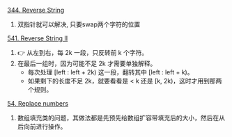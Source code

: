 [344. Reverse String](https://leetcode.com/problems/reverse-string/description/)
1. 双指针就可以解决, 只要swap两个字符的位置

[541. Reverse String II](https://leetcode.com/problems/reverse-string-ii/)
1. 👉 从左到右，每 2k 一段，只反转前 k 个字符。
2. 在最后一组时，因为可能不足 2k 才需要单独解释。
    * 每次处理 [left : left + 2k) 这一段，翻转其中 [left : left + k)。
    * 如果剩下的长度不足 2k，就要看看是 < k 还是 [k, 2k)，这时才用到那两个规则。

[54. Replace numbers](https://kamacoder.com/problempage.php?pid=1064)

1. 数组填充类的问题，其做法都是先预先给数组扩容带填充后的大小，然后在从后向前进行操作。